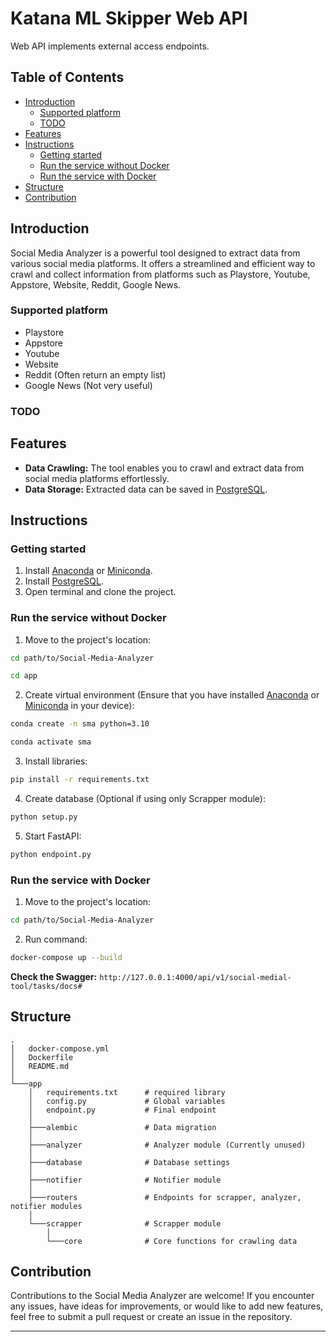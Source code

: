 # Katana ML Skipper Web API

Web API implements external access endpoints.

## Table of Contents

- [Introduction](#introduction)
  - [Supported platform](#supported-platform)
  - [TODO](#todo)
- [Features](#features)
- [Instructions](#instructions)
  - [Getting started](#getting-started)
  - [Run the service without Docker](#run-the-service-without-docker)
  - [Run the service with Docker](#run-the-service-with-docker)
- [Structure](#structure)
- [Contribution](#contribution)


## Introduction

Social Media Analyzer is a powerful tool designed to extract data from various social media platforms. It offers a streamlined and efficient way to crawl and collect information from platforms such as Playstore, Youtube, Appstore, Website, Reddit, Google News.

### Supported platform

- Playstore
- Appstore
- Youtube
- Website
- Reddit (Often return an empty list)
- Google News (Not very useful)

### TODO


## Features

- **Data Crawling:** The tool enables you to crawl and extract data from social media platforms effortlessly.
- **Data Storage:** Extracted data can be saved in [PostgreSQL](https://www.postgresql.org/).


## Instructions

### **Getting started**

1. Install [Anaconda](https://www.anaconda.com/) or [Miniconda](https://docs.conda.io/en/latest/miniconda.html).
2. Install [PostgreSQL](https://www.postgresql.org/).
3. Open terminal and clone the project.

### **Run the service without Docker**

1. Move to the project's location:

```bash
cd path/to/Social-Media-Analyzer
```

```bash
cd app
```

2. Create virtual environment (Ensure that you have installed [Anaconda](https://www.anaconda.com/) or [Miniconda](https://docs.conda.io/en/latest/miniconda.html) in your device):

```bash
conda create -n sma python=3.10
```

```bash
conda activate sma
```

3. Install libraries:

```bash
pip install -r requirements.txt
```

4. Create database (Optional if using only Scrapper module):

```bash
python setup.py
```

5. Start FastAPI:

```bash
python endpoint.py
```


### **Run the service with Docker**

1. Move to the project's location:

```bash
cd path/to/Social-Media-Analyzer
```

2. Run command:

```bash
docker-compose up --build
```

**Check the Swagger:** `http://127.0.0.1:4000/api/v1/social-medial-tool/tasks/docs#`

## Structure

```
.
│   docker-compose.yml
│   Dockerfile
│   README.md
│
└───app
    │   requirements.txt      # required library
    │   config.py             # Global variables
    │   endpoint.py           # Final endpoint
    │
    ├───alembic               # Data migration
    │
    ├───analyzer              # Analyzer module (Currently unused)
    │
    ├───database              # Database settings
    │
    ├───notifier              # Notifier module
    │
    ├───routers               # Endpoints for scrapper, analyzer, notifier modules
    │
    └───scrapper              # Scrapper module
        │
        └───core              # Core functions for crawling data 
```

## Contribution

Contributions to the Social Media Analyzer are welcome! If you encounter any issues, have ideas for improvements, or would like to add new features, feel free to submit a pull request or create an issue in the repository.

---
